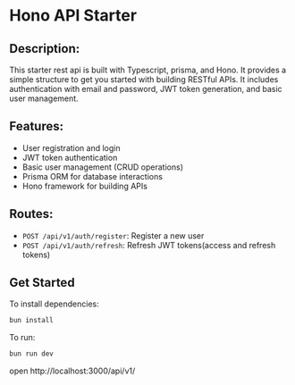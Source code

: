 # Hono API Starter

## Description:
This starter rest api is built with Typescript, prisma, and Hono. It provides a simple structure to get you started with building RESTful APIs.
It includes authentication with email and password, JWT token generation, and basic user management.

## Features:
- User registration and login
- JWT token authentication
- Basic user management (CRUD operations)
- Prisma ORM for database interactions
- Hono framework for building APIs

## Routes:
- `POST /api/v1/auth/register`: Register a new user
- `POST /api/v1/auth/refresh`: Refresh JWT tokens(access and refresh tokens)

## Get Started
To install dependencies:
```sh
bun install
```

To run:
```sh
bun run dev
```

open http://localhost:3000/api/v1/
